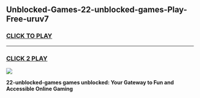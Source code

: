 
## Unblocked-Games-22-unblocked-games-Play-Free-uruv7
<h3>
<a href="https://premium76.site?title=22-unblocked-games&ref=10A">CLICK TO PLAY</a></h3>
<hr>

<h3>
<a href="https://premium76.site?title=22-unblocked-games&ref=10A">CLICK 2 PLAY</a>
  
</h3>

<a href="https://premium76.site?title=22-unblocked-games&ref=10A"><img src="https://clearcache.store/games.png"></a>


**22-unblocked-games games unblocked: Your Gateway to Fun and Accessible Online Gaming**
